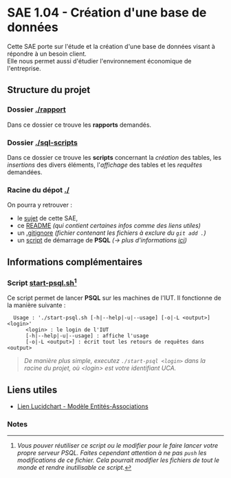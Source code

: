 # SAE 1.04 - Création d'une base de données
Cette SAE porte sur l'étude et la création d'une base de données visant à répondre à un besoin client.  
Elle nous permet aussi d'étudier l'environnement économique de l'entreprise.



## Structure du projet

### Dossier [./rapport](rapports)
Dans ce dossier ce trouve les **rapports** demandés.

### Dossier [./sql-scripts](sql-scripts)
Dans ce dossier ce trouve les **scripts** concernant la *création* des tables, les *insertions* des divers éléments, l'*affichage* des tables et les *requêtes* demandées.

### Racine du dépot [./](./)
On pourra y retrouver :
  * le [sujet](./sae1.04_sujet.pdf) de cette SAE, 
  * ce [README](./README.md) *(qui contient certaines infos comme des liens utiles)*
  * un [.gitignore](./.gitignore) *(fichier contenant les fichiers à exclure du `git add .`)*
  * un [script](./start-psql.sh) de démarrage de **PSQL** *(-> plus d'informations [ici](#script-start-psql-sh-start-psql-sh-1))*



## Informations complémentaires

### Script [start-psql.sh](./start-psql.sh)[^1]
Ce script permet de lancer **PSQL** sur les machines de l'IUT. Il fonctionne de la manière suivante : 
```
  Usage : './start-psql.sh [-h|--help|-u|--usage] [-o|-L <output>] <login>' 
      <login> : le login de l'IUT                                           
      [-h|--help|-u|--usage] : affiche l'usage                              
      [-o|-L <output>] : écrit tout les retours de requêtes dans <output>    
```
> *De manière plus simple, executez `./start-psql <login>` dans la racine du projet, où *\<login>* est votre identifiant UCA.*



## Liens utiles

* [Lien Lucidchart - Modèle Entités-Associations](https://sg.app.lucidchart.com/uni/ls/click?upn=iVTT-2Fpq7gkkDxN5WGuJTwlaOJDS9CRXuWWJ-2FtluujEgs8B6mNvAhAsDkWK3ycsMwXx86xxiyPW4IzhUrR84FTJpWGReqSSd30yyKOkwCZ-2BqmKm2b9Vnta0dF6fGV6V0AESLlSg7nhwOYo9eXvmQpCpUqv0Wdn8PG1-2BFlDdrtEDUe8OzSUQYBYUT0q0UferZopFVP_nx1QKxP5K9TFoBZ-2Fz3K-2FiJoAJR6vcAtQAak936vqYU146GpopD274CJkrB08KsKh192jue7-2Fb3Sshha9Sk9BQDdKqik6zSLvF2ufo-2FyEUC68lP0jyftzf-2F7n91-2BZJhTv7EeI-2Fxb7Npu5vLp20-2BXmF57Xkv9yYHeRJmgeWc3YXXiZJq3oYHl-2Fn1dVdP3EtsEn9edl6npJXWmcuRqhdKrlbmWCJS3d13YbDYyq3fLGkx4ITydSLd-2BZCro8GLkwI9GfrtimE-2B-2B51XTGwUc0tDGCdoRBVBzak0w8WbkZjIv3MaO0zfgfR9lVW-2ByvGsXEVqu5U1KH5esX9FfRuikgvSrSSjS9UqeOdqZ5CyoGhPSvsjZBC22OdirJbi8RhQ7iwAJ6upLMHafWRv9ap56zi4oueYnyjAwbIZ-2FRPwshSLVAEONEsmQf8JBeq7wAke8K6B-2F1uJcmBhCiMhjcfZerf-2Biik1SYmplzuqBvR7aWt0sh936EAI-2Bxuyg3TXkNn1wkunUgII1OemooLm-2BdR3rZE7q8lGqkS8tpEpd-2FdPuyd0vT9S8dkZkEqYXOfeaF2kI5JINF9A8ZSXzHrZ1DIj5c2XF469S6QWbRah8ZCpwjFz3ER2swiIpZJVrpO8NYDECKjLVe
)



### Notes

[^1]: *Vous pouver réutiliser ce script ou le modifier pour le faire lancer votre propre serveur PSQL. Faites cependant attention à ne pas `push` les modifications de ce fichier. Cela pourrait modifier les fichiers de tout le monde et rendre inutilisable ce script.*